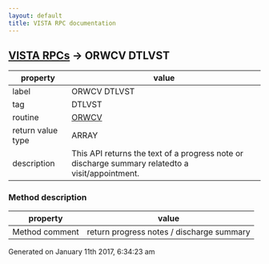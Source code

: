 ```yaml
---
layout: default
title: VISTA RPC documentation
---
```




## [VISTA RPCs](TableOfContent.md) &#8594; ORWCV DTLVST 

 property | value 
--- | --- 
 label | ORWCV DTLVST
 tag | DTLVST
 routine | [ORWCV](http://code.osehra.org/dox/Routine_ORWCV_source.html)
 return value type | ARRAY
 description | This API returns the text of a progress note or discharge summary relatedto a visit/appointment.


### Method description

 property | value 
--- | --- 
 Method comment | return progress notes / discharge summary




Generated on January 11th 2017, 6:34:23 am